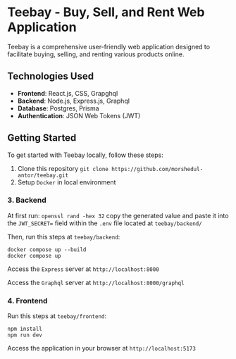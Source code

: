 # Teebay - Buy, Sell, and Rent Web Application

Teebay is a comprehensive user-friendly web application designed to facilitate buying, selling, and renting various products online.

## Technologies Used

- **Frontend**: React.js, CSS, Grapghql
- **Backend**: Node.js, Express.js, Graphql
- **Database**: Postgres, Prisma
- **Authentication**: JSON Web Tokens (JWT)

## Getting Started

To get started with Teebay locally, follow these steps:

1. Clone this repository `git clone https://github.com/morshedul-antor/teebay.git`
2. Setup `Docker` in local environment

### 3. Backend

At first run:
`openssl rand -hex 32` copy the generated value and paste it into the
`JWT_SECRET=` field within the `.env` file located at `teebay/backend/`

Then, run this steps at `teebay/backend`:

```
docker compose up --build
docker compose up
```

Access the `Express` server at `http://localhost:8000`

Access the `Graphql` server at `http://localhost:8000/graphql`

### 4. Frontend

Run this steps at `teebay/frontend`:

```
npm install
npm run dev
```

Access the application in your browser at `http://localhost:5173`
